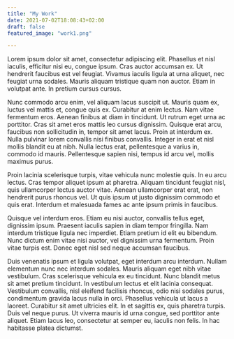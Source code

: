 ```yaml
---
title: "My Work"
date: 2021-07-02T18:08:43+02:00
draft: false
featured_image: "work1.png"

---
```



Lorem ipsum dolor sit amet, consectetur adipiscing elit. Phasellus et nisl iaculis, efficitur nisi eu, congue ipsum. Cras auctor accumsan ex. Ut hendrerit faucibus est vel feugiat. Vivamus iaculis ligula at urna aliquet, nec feugiat urna sodales. Mauris aliquam tristique quam non auctor. Etiam in volutpat ante. In pretium cursus cursus.

Nunc commodo arcu enim, vel aliquam lacus suscipit ut. Mauris quam ex, luctus vel mattis et, congue quis ex. Curabitur at enim lectus. Nam vitae fermentum eros. Aenean finibus at diam in tincidunt. Ut rutrum eget urna ac porttitor. Cras sit amet eros mattis leo cursus dignissim. Quisque erat arcu, faucibus non sollicitudin in, tempor sit amet lacus. Proin at interdum ex. Nulla pulvinar lorem convallis nisi finibus convallis. Integer in erat et nisl mollis blandit eu at nibh. Nulla lectus erat, pellentesque a varius in, commodo id mauris. Pellentesque sapien nisi, tempus id arcu vel, mollis maximus purus.

Proin lacinia scelerisque turpis, vitae vehicula nunc molestie quis. In eu arcu lectus. Cras tempor aliquet ipsum at pharetra. Aliquam tincidunt feugiat nisl, quis ullamcorper lectus auctor vitae. Aenean ullamcorper erat erat, non hendrerit purus rhoncus vel. Ut quis ipsum ut justo dignissim commodo et quis erat. Interdum et malesuada fames ac ante ipsum primis in faucibus.

Quisque vel interdum eros. Etiam eu nisi auctor, convallis tellus eget, dignissim ipsum. Praesent iaculis sapien in diam tempor fringilla. Nam interdum tristique ligula nec imperdiet. Etiam pretium id elit eu bibendum. Nunc dictum enim vitae nisi auctor, vel dignissim urna fermentum. Proin vitae turpis est. Donec eget nisl sed neque accumsan faucibus.

Duis venenatis ipsum et ligula volutpat, eget interdum arcu interdum. Nullam elementum nunc nec interdum sodales. Mauris aliquam eget nibh vitae vestibulum. Cras scelerisque vehicula ex eu tincidunt. Nunc blandit metus sit amet pretium tincidunt. In vestibulum lectus et elit lacinia consequat. Vestibulum convallis, nisl eleifend facilisis rhoncus, odio nisi sodales purus, condimentum gravida lacus nulla in orci. Phasellus vehicula ut lacus a laoreet. Curabitur sit amet ultricies elit. In et sagittis ex, quis pharetra turpis. Duis vel neque purus. Ut viverra mauris id urna congue, sed porttitor ante aliquet. Etiam lacus leo, consectetur at semper eu, iaculis non felis. In hac habitasse platea dictumst.
